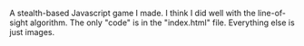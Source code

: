 A stealth-based Javascript game I made. I think I did well with the line-of-sight algorithm.  The only "code" is in the "index.html" file. Everything else is just images.
